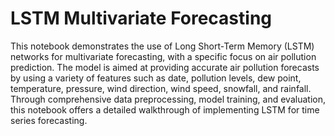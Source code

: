 # LSTM Multivariate Forecasting

This notebook demonstrates the use of Long Short-Term Memory (LSTM) networks for multivariate forecasting, with a specific focus on air pollution prediction. The model is aimed at providing accurate air pollution forecasts by using a variety of features such as date, pollution levels, dew point, temperature, pressure, wind direction, wind speed, snowfall, and rainfall. Through comprehensive data preprocessing, model training, and evaluation, this notebook offers a detailed walkthrough of implementing LSTM for time series forecasting.
